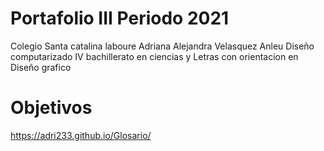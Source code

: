 # Portafolio III Periodo 2021
Colegio Santa catalina laboure
Adriana Alejandra Velasquez Anleu
Diseño computarizado
IV bachillerato en ciencias y Letras con orientacion en Diseño grafico

# Objetivos
 https://adri233.github.io/Glosario/

